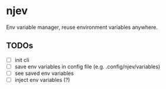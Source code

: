 # njev

Env variable manager, reuse environment variables anywhere.

## TODOs

- [ ] init cli
- [ ] save env variables in config file (e.g. .config/njev/variables)
- [ ] see saved env variables
- [ ] inject env variables (?)
